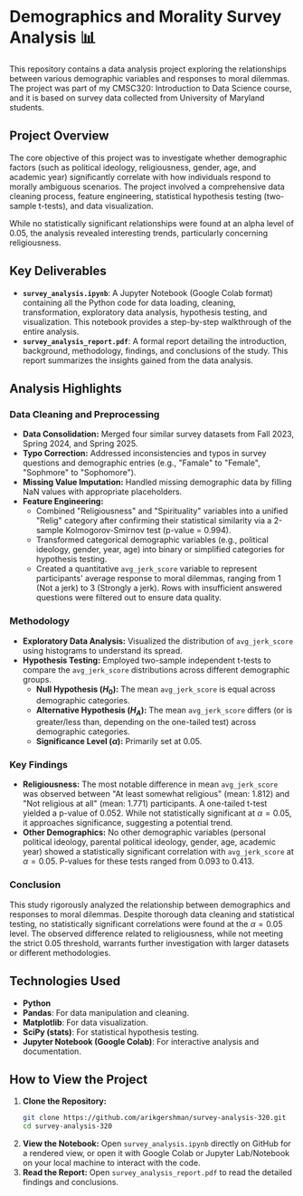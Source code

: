 # Demographics and Morality Survey Analysis 📊
This repository contains a data analysis project exploring the relationships between various demographic variables and responses to moral dilemmas. The project was part of my CMSC320: Introduction to Data Science course, and it is based on survey data collected from University of Maryland students.

## Project Overview

The core objective of this project was to investigate whether demographic factors (such as political ideology, religiousness, gender, age, and academic year) significantly correlate with how individuals respond to morally ambiguous scenarios. The project involved a comprehensive data cleaning process, feature engineering, statistical hypothesis testing (two-sample t-tests), and data visualization.

While no statistically significant relationships were found at an alpha level of $0.05$, the analysis revealed interesting trends, particularly concerning religiousness.

## Key Deliverables

* **`survey_analysis.ipynb`**: A Jupyter Notebook (Google Colab format) containing all the Python code for data loading, cleaning, transformation, exploratory data analysis, hypothesis testing, and visualization. This notebook provides a step-by-step walkthrough of the entire analysis.
* **`survey_analysis_report.pdf`**: A formal report detailing the introduction, background, methodology, findings, and conclusions of the study. This report summarizes the insights gained from the data analysis.

## Analysis Highlights

### Data Cleaning and Preprocessing

* **Data Consolidation:** Merged four similar survey datasets from Fall 2023, Spring 2024, and Spring 2025.
* **Typo Correction:** Addressed inconsistencies and typos in survey questions and demographic entries (e.g., "Famale" to "Female", "Sophmore" to "Sophomore").
* **Missing Value Imputation:** Handled missing demographic data by filling NaN values with appropriate placeholders.
* **Feature Engineering:**
    * Combined "Religiousness" and "Spirituality" variables into a unified "Relig" category after confirming their statistical similarity via a 2-sample Kolmogorov-Smirnov test (p-value = $0.994$).
    * Transformed categorical demographic variables (e.g., political ideology, gender, year, age) into binary or simplified categories for hypothesis testing.
    * Created a quantitative `avg_jerk_score` variable to represent participants' average response to moral dilemmas, ranging from 1 (Not a jerk) to 3 (Strongly a jerk). Rows with insufficient answered questions were filtered out to ensure data quality.

### Methodology

* **Exploratory Data Analysis:** Visualized the distribution of `avg_jerk_score` using histograms to understand its spread.
* **Hypothesis Testing:** Employed two-sample independent t-tests to compare the `avg_jerk_score` distributions across different demographic groups.
    * **Null Hypothesis ($H_0$):** The mean `avg_jerk_score` is equal across demographic categories.
    * **Alternative Hypothesis ($H_A$):** The mean `avg_jerk_score` differs (or is greater/less than, depending on the one-tailed test) across demographic categories.
    * **Significance Level ($\alpha$):** Primarily set at $0.05$.

### Key Findings

* **Religiousness:** The most notable difference in mean `avg_jerk_score` was observed between "At least somewhat religious" (mean: $1.812$) and "Not religious at all" (mean: $1.771$) participants. A one-tailed t-test yielded a p-value of $0.052$. While not statistically significant at $\alpha=0.05$, it approaches significance, suggesting a potential trend.
* **Other Demographics:** No other demographic variables (personal political ideology, parental political ideology, gender, age, academic year) showed a statistically significant correlation with `avg_jerk_score` at $\alpha=0.05$. P-values for these tests ranged from $0.093$ to $0.413$.

### Conclusion

This study rigorously analyzed the relationship between demographics and responses to moral dilemmas. Despite thorough data cleaning and statistical testing, no statistically significant correlations were found at the $\alpha=0.05$ level. The observed difference related to religiousness, while not meeting the strict $0.05$ threshold, warrants further investigation with larger datasets or different methodologies.

## Technologies Used

* **Python**
* **Pandas**: For data manipulation and cleaning.
* **Matplotlib**: For data visualization.
* **SciPy (stats)**: For statistical hypothesis testing.
* **Jupyter Notebook (Google Colab)**: For interactive analysis and documentation.

## How to View the Project

1.  **Clone the Repository:**
    ```bash
    git clone https://github.com/arikgershman/survey-analysis-320.git
    cd survey-analysis-320
    ```
2.  **View the Notebook:** Open `survey_analysis.ipynb` directly on GitHub for a rendered view, or open it with Google Colab or Jupyter Lab/Notebook on your local machine to interact with the code.
3.  **Read the Report:** Open `survey_analysis_report.pdf` to read the detailed findings and conclusions.
